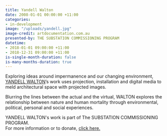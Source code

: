 ```yaml
---
title: Yandell Walton
date: 2008-01-01 00:00:00 +11:00
categories:
- in-development
image: "/uploads/yandell.jpg"
image-credit: artdocumentation.com.au
presented-by: THE SUBSTATION COMMISSIONING PROGRAM
datetime:
- 2018-01-01 09:00:00 +11:00
- 2018-12-31 09:00:00 +11:00
is-single-month-duration: false
is-many-months-duration: true
---
```


Exploring ideas around impermanence and our changing environment, [YANDELL WALTON](http://yandellw.tumblr.com/)’s work uses projection, installation and digital media to meld architectural space with projected images. 

Blurring the lines between the actual and the virtual, WALTON explores the relationship between nature and human mortality through environmental, political, personal and social experiences.

YANDELL WALTON's work is part of The SUBSTATION COMMISSIONING PROGRAM. <br>
For more information or to donate, [click here.](https://thesubstation.org.au/donate/)

